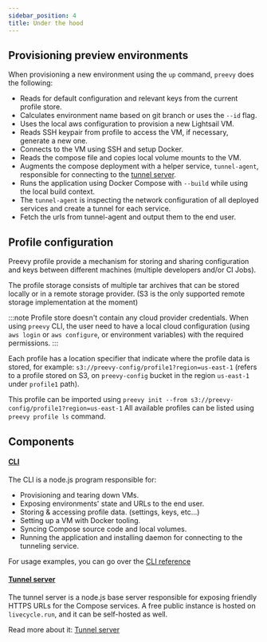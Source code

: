 ```yaml
---
sidebar_position: 4
title: Under the hood
---
```

## Provisioning preview environments

When provisioning a new environment using the `up` command, `preevy` does the following:
- Reads for default configuration and relevant keys from the current profile store.
- Calculates environment name based on git branch or uses the `--id` flag.
- Uses the local aws configuration to provision a new Lightsail VM.
- Reads SSH keypair from profile to access the VM, if necessary, generate a new one.
- Connects to the VM using SSH and setup Docker.
- Reads the compose file and copies local volume mounts to the VM.
- Augments the compose deployment with a helper service, `tunnel-agent`, responsible for connecting to the [tunnel server](/tunnel-server/overview.md).
- Runs the application using Docker Compose with `--build` while using the local build context.
- The `tunnel-agent` is inspecting the network configuration of all deployed services and create a tunnel for each service.
- Fetch the urls from tunnel-agent and output them to the end user.

## Profile configuration

Preevy profile provide a mechanism for storing and sharing configuration and keys between different machines (multiple developers and/or CI Jobs).

The profile storage consists of multiple tar archives that can be stored locally or in a remote storage provider. (S3 is the only supported remote storage implementation at the moment)

:::note
Profile store doesn't contain any cloud provider credentials.
When using `preevy` CLI, the user need to have a local cloud configuration (using `aws login` or `aws configure`, or environment variables) with the required permissions.
:::

Each profile has a location specifier that indicate where the profile data is stored, for example: `s3://preevy-config/profile1?region=us-east-1` (refers to a profile stored on S3, on `preevy-config` bucket in the region `us-east-1` under `profile1` path).

This profile can be imported using `preevy init --from s3://preevy-config/profile1?region=us-east-1`
All available profiles can be listed using `preevy profile ls` command.

## Components

#### [CLI](packages/cli)

The CLI is a node.js program responsible for:

- Provisioning and tearing down VMs.
- Exposing environments' state and URLs to the end user.
- Storing & accessing profile data. (settings, keys, etc...)
- Setting up a VM with Docker tooling.
- Syncing Compose source code and local volumes.
- Running the application and installing daemon for connecting to the tunneling service.

For usage examples, you can go over the [CLI reference](/cli-reference.md)

#### [Tunnel server](packages/tunnel-server)

The tunnel server is a node.js base server responsible for exposing friendly HTTPS URLs for the Compose services.
A free public instance is hosted on `livecycle.run`, and it can be self-hosted as well.

Read more about it: [Tunnel server](/tunnel-server/overview.md)